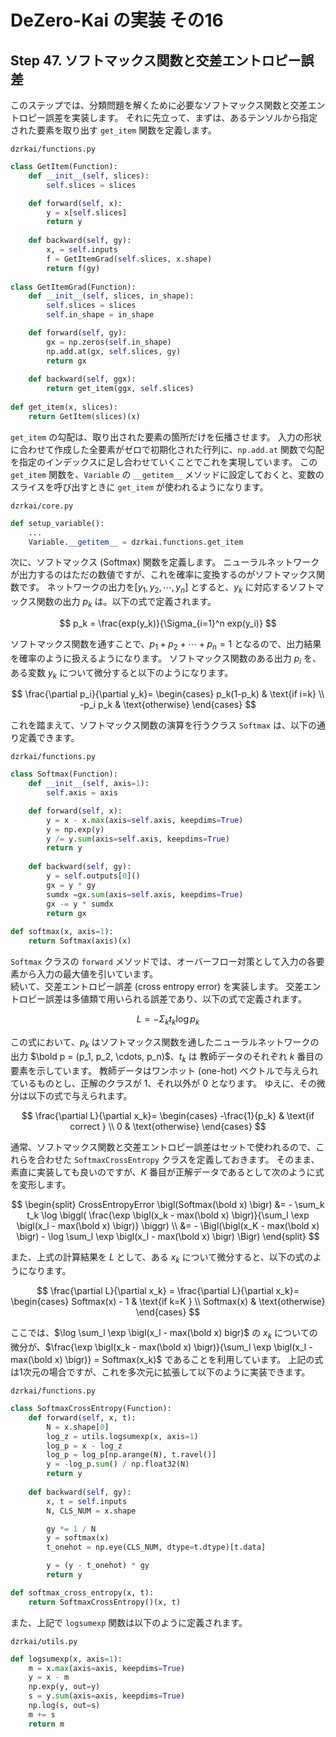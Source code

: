# DeZero-Kai の実装 その16

## Step 47. ソフトマックス関数と交差エントロピー誤差
このステップでは、分類問題を解くために必要なソフトマックス関数と交差エントロピー誤差を実装します。
それに先立って、まずは、あるテンソルから指定された要素を取り出す ```get_item``` 関数を定義します。

```dzrkai/functions.py```
```python
class GetItem(Function):
    def __init__(self, slices):
        self.slices = slices

    def forward(self, x):
        y = x[self.slices]
        return y
    
    def backward(self, gy):
        x, = self.inputs
        f = GetItemGrad(self.slices, x.shape)
        return f(gy)
    
class GetItemGrad(Function):
    def __init__(self, slices, in_shape):
        self.slices = slices
        self.in_shape = in_shape

    def forward(self, gy):
        gx = np.zeros(self.in_shape)
        np.add.at(gx, self.slices, gy)
        return gx
    
    def backward(self, ggx):
        return get_item(ggx, self.slices)
    
def get_item(x, slices):
    return GetItem(slices)(x)
```

```get_item``` の勾配は、取り出された要素の箇所だけを伝播させます。
入力の形状に合わせて作成した全要素がゼロで初期化された行列に、```np.add.at``` 関数で勾配を指定のインデックスに足し合わせていくことでこれを実現しています。
この ```get_item``` 関数を、```Variable``` の ```__getitem__``` メソッドに設定しておくと、変数のスライスを呼び出すときに ```get_item``` が使われるようになります。

```dzrkai/core.py```
```python
def setup_variable():
    ...
    Variable.__getitem__ = dzrkai.functions.get_item
```

次に、ソフトマックス (Softmax) 関数を定義します。
ニューラルネットワークが出力するのはただの数値ですが、これを確率に変換するのがソフトマックス関数です。
ネットワークの出力を$[y_1, y_2, \cdots, y_n]$ とすると、$y_k$ に対応するソフトマックス関数の出力 $p_k$ は。以下の式で定義されます。

$$
p_k = \frac{exp(y_k)}{\Sigma_{i=1}^n exp(y_i)}
$$

ソフトマックス関数を通すことで、$p_1+p_2+\cdots+p_n=1$ となるので、出力結果を確率のように扱えるようになります。
ソフトマックス関数のある出力 $p_i$ を、ある変数 $y_k$ について微分すると以下のようになります。

$$
\frac{\partial p_i}{\partial y_k}=
\begin{cases}
    p_k(1-p_k) & \text{if i=k} \\
    -p_i p_k & \text{otherwise}
\end{cases}
$$

これを踏まえて、ソフトマックス関数の演算を行うクラス ```Softmax``` は、以下の通り定義できます。

```dzrkai/functions.py```
```python
class Softmax(Function):
    def __init__(self, axis=1):
        self.axis = axis

    def forward(self, x):
        y = x - x.max(axis=self.axis, keepdims=True)
        y = np.exp(y)
        y /= y.sum(axis=self.axis, keepdims=True)
        return y
    
    def backward(self, gy):
        y = self.outputs[0]()
        gx = y * gy
        sumdx =gx.sum(axis=self.axis, keepdims=True)
        gx -= y * sumdx
        return gx
    
def softmax(x, axis=1):
    return Softmax(axis)(x)
```

```Softmax``` クラスの ```forward``` メソッドでは、オーバーフロー対策として入力の各要素から入力の最大値を引いています。  
続いて、交差エントロピー誤差 (cross entropy error) を実装します。
交差エントロピー誤差は多値類で用いられる誤差であり、以下の式で定義されます。

$$
L=-\Sigma_k t_k \log p_k
$$

この式において、$p_k$ はソフトマックス関数を通したニューラルネットワークの出力 $\bold p = (p_1, p_2, \cdots, p_n)$、$t_k$ は 教師データのそれぞれ $k$ 番目の要素を示しています。
教師データはワンホット (one-hot) ベクトルで与えられているものとし、正解のクラスが $1$、それ以外が $0$ となります。
ゆえに、その微分は以下の式で与えられます。

$$
\frac{\partial L}{\partial x_k}=
\begin{cases}
    -\frac{1}{p_k} & \text{if correct } \\
    0 & \text{otherwise}
\end{cases}
$$

通常、ソフトマックス関数と交差エントロピー誤差はセットで使われるので、これらを合わせた ```SoftmaxCrossEntropy``` クラスを定義しておきます。
そのまま、素直に実装しても良いのですが、$K$ 番目が正解データであるとして次のように式を変形します。

$$
\begin{split}
CrossEntropyError \bigl(Softmax(\bold x) \bigr) &= - \sum_k t_k \log \biggl( \frac{\exp \bigl(x_k - max(\bold x) \bigr)}{\sum_l \exp \bigl(x_l - max(\bold x) \bigr)} \biggr) \\
&= - \Bigl(\bigl(x_K - max(\bold x) \bigr) - \log \sum_l \exp \bigl(x_l - max(\bold x) \bigr) \Bigr)
\end{split}
$$

また、上式の計算結果を $L$ として、ある $x_k$ について微分すると、以下の式のようになります。

$$
\frac{\partial L}{\partial x_k} = 
\frac{\partial L}{\partial x_k}=
\begin{cases}
    Softmax(x) - 1 & \text{if k=K } \\
    Softmax(x) & \text{otherwise}
\end{cases}
$$

ここでは、$\log \sum_l \exp \bigl(x_l - max(\bold x) bigr)$ の $x_k$ についての微分が、$\frac{\exp \bigl(x_k - max(\bold x) \bigr)}{\sum_l \exp \bigl(x_l - max(\bold x) \bigr)} = Softmax(x_k)$ であることを利用しています。
上記の式は1次元の場合ですが、これを多次元に拡張して以下のように実装できます。


```dzrkai/functions.py```
```python
class SoftmaxCrossEntropy(Function):
    def forward(self, x, t):
        N = x.shape[0]
        log_z = utils.logsumexp(x, axis=1)
        log_p = x - log_z
        log_p = log_p[np.arange(N), t.ravel()]
        y = -log_p.sum() / np.float32(N)
        return y
    
    def backward(self, gy):
        x, t = self.inputs
        N, CLS_NUM = x.shape

        gy *= 1 / N
        y = softmax(x)
        t_onehot = np.eye(CLS_NUM, dtype=t.dtype)[t.data]

        y = (y - t_onehot) * gy
        return y

def softmax_cross_entropy(x, t):
    return SoftmaxCrossEntropy()(x, t)
```

また、上記で ```logsumexp``` 関数は以下のように定義されます。

```dzrkai/utils.py```
```python
def logsumexp(x, axis=1):
    m = x.max(axis=axis, keepdims=True)
    y = x - m
    np.exp(y, out=y)
    s = y.sum(axis=axis, keepdims=True)
    np.log(s, out=s)
    m += s
    return m
```
